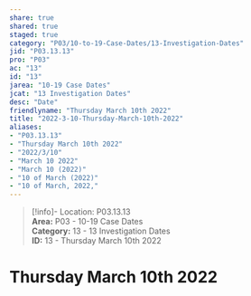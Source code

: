 ```yaml
---  
share: true  
shared: true  
staged: true  
category: "P03/10-to-19-Case-Dates/13-Investigation-Dates"  
jid: "P03.13.13"  
pro: "P03"  
ac: "13"  
id: "13"  
jarea: "10-19 Case Dates"  
jcat: "13 Investigation Dates"  
desc: "Date"  
friendlyname: "Thursday March 10th 2022"  
title: "2022-3-10-Thursday-March-10th-2022"  
aliases:   
- "P03.13.13"  
- "Thursday March 10th 2022"  
- "2022/3/10"  
- "March 10 2022"  
- "March 10 (2022)"  
- "10 of March (2022)"  
- "10 of March, 2022,"  
---  
```

>[!info]- Location: P03.13.13  
>**Area:** P03 - 10-19 Case Dates  
>**Category:** 13 - 13 Investigation Dates  
>**ID:** 13 - Thursday March 10th 2022  
  
# Thursday March 10th 2022  

